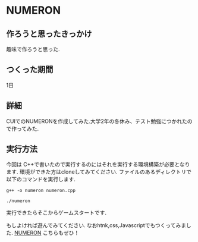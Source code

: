 # NUMERON
## 作ろうと思ったきっかけ
趣味で作ろうと思った.
## つくった期間
1日

## 詳細
CUIでのNUMERONを作成してみた.大学2年の冬休み、テスト勉強につかれたので作ってみた.

## 実行方法
今回は C++で書いたので実行するのにはそれを実行する環境構築が必要となります.
環境ができた方はcloneしてみてください.
ファイルのあるディレクトリで以下のコマンドを実行します.
```
g++ -o numeron numeron.cpp

./numeron
```

実行できたらそこからゲームスタートです.

もしよければ遊んでみてください.
なおhtnk,css,Javascriptでもつくってみました.
[NUMERON](https://github.com/teru12012000/project)
こちらもぜひ！
